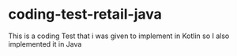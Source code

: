 # coding-test-retail-java
This is a coding Test that i was given to implement in Kotlin so I also implemented it in Java
